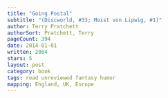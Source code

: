 ```yaml
---
title: "Going Postal"
subtitle: "(Discworld, #33; Moist von Lipwig, #1)"
author: Terry Pratchett
authorSort: Pratchett, Terry
pageCount: 394
date: 2014-01-01
written: 2004
stars: 5
layout: post
category: book
tags: read unreviewed fantasy humor
mapping: England, UK, Europe
---
```

